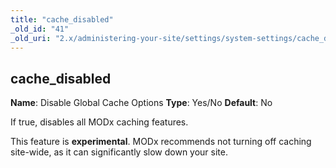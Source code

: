 ```yaml
---
title: "cache_disabled"
_old_id: "41"
_old_uri: "2.x/administering-your-site/settings/system-settings/cache_disabled"
---
```


## cache\_disabled

**Name**: Disable Global Cache Options 
**Type**: Yes/No 
**Default**: No

If true, disables all MODx caching features.

This feature is **experimental**. MODx recommends not turning off caching site-wide, as it can significantly slow down your site.